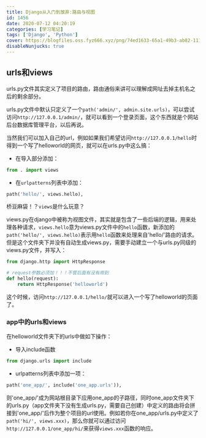 ```yaml
---
title: Django从入门到放弃:路由与视图
id: 1456
date: 2020-07-12 04:20:19
categories: [学习笔记]
tags: ['Django', 'Python']
cover: https://blogfiles.oss.fyz666.xyz/png/74ed1633-65a1-49b3-ab82-111ecca3fa28.png
disableNunjucks: true
---
```


## urls和views


urls.py文件其实定义了项目的路由，路由通俗来讲可以理解成网址去掉主机名之后的剩余部分。

urls.py文件中默认只定义了一个`path('admin/', admin.site.urls)`，可以尝试访问`http://127.0.0.1/admin/`，就可以看到一个登录页面，这个东西就是个网站后台数据库管理平台，以后再说。


当然我们可以加入自己的url，例如如果我们希望访问`http://127.0.0.1/hello`时得到一个写了helloworld的网页，就可以在urls.py中这么搞：


- 在导入部分添加：


```python
from . import views
```

- 在`urlpatterns`列表中添加：


```python
path('hello/', views.hello),
```

桥豆麻袋！？`views`是什么玩意？


views.py在django中被称为视图文件，其实就是包含了一些后端的逻辑，用来处理各种请求，`views.hello`意为views.py文件中的`hello`函数，新添加的`path('hello/', views.hello)`表示用`hello`函数来处理来自'hello/'路由的请求。但是这个文件夹下并没有自动生成views.py，需要手动建立一个与urls.py同级的views.py文件，并写入：

```python
from django.http import HttpResponse

# request参数必须加！！！不管后面有没有用到
def hello(request):
    return HttpResponse('helloworld')
```

这个时候，访问`http://127.0.0.1/hello/`就可以进入一个写了helloworld的页面了。


### app中的urls和views


在helloworld文件夹下的urls中做如下操作：


- 导入include函数


```python
from django.urls import include
```

- urlpatterns列表中添加一项：


```python
path('one_app/', include('one_app.urls')),
```

则'one_app/'成为网站根目录下应用one_app的子路径，同时one_app文件夹下的urls.py（app文件夹下没有生成urls.py，需要自己创建）中定义的路由将会拼接到'one_app/'后作为整个项目的url使用。例如若你在one_app/urls.py中定义了`path('hi/', views.xxx)`，那么你就可以通过访问`http://127.0.0.1/one_app/hi/`来获得`views.xxx`函数的响应。
